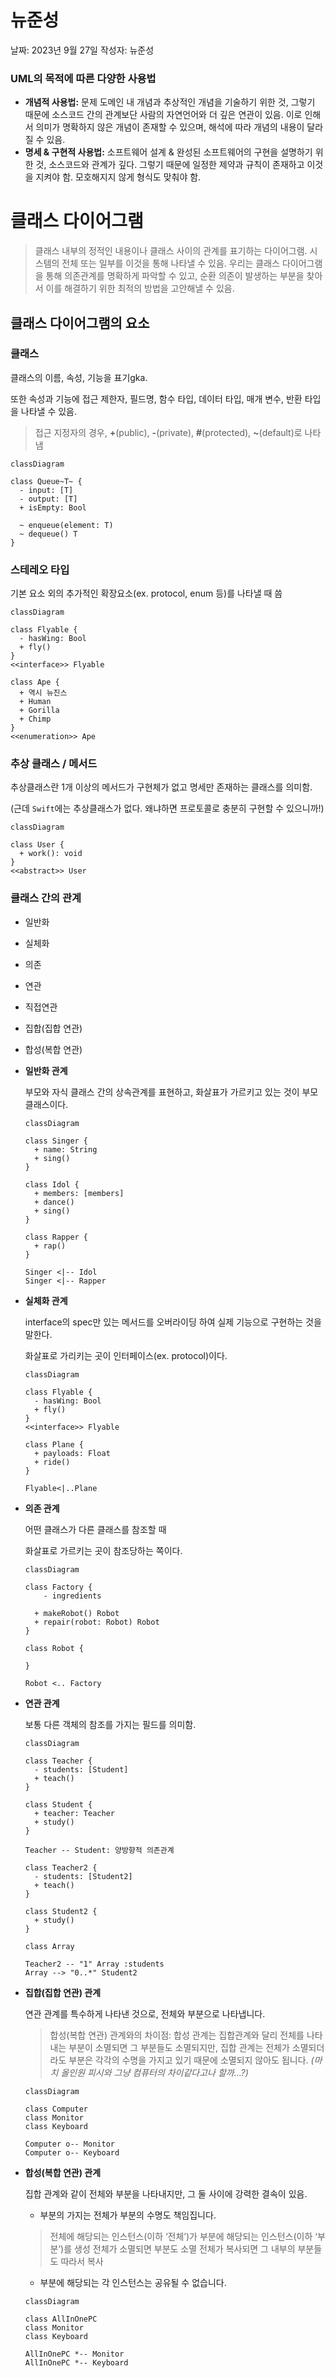 # 뉴준성

날짜: 2023년 9월 27일
작성자: 뉴준성

### UML의 목적에 따른 다양한 사용법

- **개념적 사용법:** 문제 도메인 내 개념과 추상적인 개념을 기술하기 위한 것, 그렇기 때문에 소스코드 간의 관계보단 사람의 자연언어와 더 깊은 연관이 있음. 이로 인해서 의미가 명확하지 않은 개념이 존재할 수 있으며, 해석에 따라 개념의 내용이 달라질 수 있음.
- **명세 & 구현적 사용법:** 소프트웨어 설계 & 완성된 소프트웨어의 구현을 설명하기 위한 것, 소스코드와 관계가 깊다. 그렇기 때문에 일정한 제약과 규칙이 존재하고 이것을 지켜야 함. 모호해지지 않게 형식도 맞춰야 함.

# 클래스 다이어그램

> 클래스 내부의 정적인 내용이나 클래스 사이의 관계를 표기하는 다이어그램.
시스템의 전체 또는 일부를 이것을 통해 나타낼 수 있음.
우리는 클래스 다이어그램을 통해 의존관계를 명확하게 파악할 수 있고,
순환 의존이 발생하는 부분을 찾아서 이를 해결하기 위한 최적의 방법을 고안해낼 수 있음.
> 

## 클래스 다이어그램의 요소

### 클래스

클래스의 이름, 속성, 기능을 표기gka.

또한 속성과 기능에 접근 제한자, 필드명, 함수 타입, 데이터 타입, 매개 변수, 반환 타입을 나타낼 수 있음.

> 접근 지정자의 경우, **+**(public), **-**(private), **#**(protected), **~**(default)로 나타냄
> 

```mermaid
classDiagram

class Queue~T~ {
  - input: [T]
  - output: [T]
  + isEmpty: Bool

  ~ enqueue(element: T)
  ~ dequeue() T
}

```

### 스테레오 타입

기본 요소 외의 추가적인 확장요소(ex. protocol, enum 등)를 나타낼 때 씀

```mermaid
classDiagram

class Flyable {
  - hasWing: Bool
  + fly()
}
<<interface>> Flyable

class Ape {
  + 역시 뉴진스
  + Human
  + Gorilla
  + Chimp
}
<<enumeration>> Ape
```

### 추상 클래스 / 메서드

추상클래스란 1개 이상의 메서드가 구현체가 없고 명세만 존재하는 클래스를 의미함.

(근데 `Swift`에는 추상클래스가 없다. 왜냐하면 프로토콜로 충분히 구현할 수 있으니까!)

```mermaid
classDiagram

class User {
  + work(): void
}
<<abstract>> User
```

### 클래스 간의 관계

- 일반화
- 실체화
- 의존
- 연관
- 직접연관
- 집합(집합 연관)
- 합성(복합 연관)
- **일반화 관계**
    
    부모와 자식 클래스 간의 상속관계를 표현하고, 화살표가 가르키고 있는 것이 부모 클래스이다.
    
    ```mermaid
    classDiagram
    
    class Singer {
      + name: String
      + sing()
    }
    
    class Idol {
      + members: [members]
      + dance()
      + sing()
    }
    
    class Rapper {
      + rap()
    }
    
    Singer <|-- Idol
    Singer <|-- Rapper
    ```
    
- **실체화 관계**
    
    interface의 spec만 있는 메서드를 오버라이딩 하여 실제 기능으로 구현하는 것을 말한다.
    
    화살표로 가리키는 곳이 인터페이스(ex. protocol)이다.
    
    ```mermaid
    classDiagram
    
    class Flyable {
      - hasWing: Bool
      + fly()
    }
    <<interface>> Flyable
    
    class Plane {
      + payloads: Float
      + ride()
    }
    
    Flyable<|..Plane
    ```
    
- **의존 관계**
    
    어떤 클래스가 다른 클래스를 참조할 때
    
    화살표로 가르키는 곳이 참조당하는 쪽이다.
    
    ```mermaid
    classDiagram
    
    class Factory {
    	- ingredients
    
      + makeRobot() Robot
      + repair(robot: Robot) Robot
    }
    
    class Robot {
      
    }
    
    Robot <.. Factory
    ```
    
- **연관 관계**
    
    보통 다른 객체의 참조를 가지는 필드를 의미함.
    
    ```mermaid
    classDiagram
    
    class Teacher {
      - students: [Student]
      + teach()
    }
    
    class Student {
      + teacher: Teacher
      + study()
    }
    
    Teacher -- Student: 양방향적 의존관계
    
    class Teacher2 {
      - students: [Student2]
      + teach()
    }
    
    class Student2 {
      + study()
    }
    
    class Array
    
    Teacher2 -- "1" Array :students
    Array --> "0..*" Student2
    ```
    
- **집합(집합 연관) 관계**
    
    연관 관계를 특수하게 나타낸 것으로, 전체와 부분으로 나타냅니다.
    
    > 합성(복합 연관) 관계와의 차이점: 합성 관계는 집합관계와 달리 전체를 나타내는 부분이 소멸되면 그 부분들도 소멸되지만, 집합 관계는 전체가 소멸되더라도 부분은 각각의 수명을 가지고 있기 때문에 소멸되지 않아도 됩니다.
    *(마치 올인원 피시와 그냥 컴퓨터의 차이같다고나 할까…?)*
    > 
    
    ```mermaid
    classDiagram
    
    class Computer
    class Monitor
    class Keyboard
    
    Computer o-- Monitor
    Computer o-- Keyboard
    ```
    
- **합성(복합 연관) 관계**
    
    집합 관계와 같이 전체와 부분을 나타내지만, 그 둘 사이에 강력한 결속이 있음.
    
    - 부분의 가지는 전체가 부분의 수명도 책임집니다.
    
    > 전체에 해당되는 인스턴스(이하 ‘전체’)가 부분에 해당되는 인스턴스(이하 ‘부분’)를 생성
    전체가 소멸되면 부분도 소멸
    전체가 복사되면 그 내부의 부분들도 따라서 복사
    > 
    - 부분에 해당되는 각 인스턴스는 공유될 수 없습니다.
    
    ```mermaid
    classDiagram
    
    class AllInOnePC
    class Monitor
    class Keyboard
    
    AllInOnePC *-- Monitor
    AllInOnePC *-- Keyboard
    ```